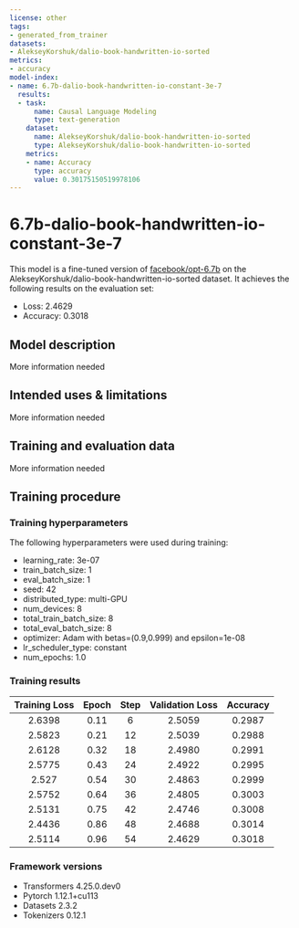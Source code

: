 ```yaml
---
license: other
tags:
- generated_from_trainer
datasets:
- AlekseyKorshuk/dalio-book-handwritten-io-sorted
metrics:
- accuracy
model-index:
- name: 6.7b-dalio-book-handwritten-io-constant-3e-7
  results:
  - task:
      name: Causal Language Modeling
      type: text-generation
    dataset:
      name: AlekseyKorshuk/dalio-book-handwritten-io-sorted
      type: AlekseyKorshuk/dalio-book-handwritten-io-sorted
    metrics:
    - name: Accuracy
      type: accuracy
      value: 0.30175150519978106
---
```


<!-- This model card has been generated automatically according to the information the Trainer had access to. You
should probably proofread and complete it, then remove this comment. -->

# 6.7b-dalio-book-handwritten-io-constant-3e-7

This model is a fine-tuned version of [facebook/opt-6.7b](https://huggingface.co/facebook/opt-6.7b) on the AlekseyKorshuk/dalio-book-handwritten-io-sorted dataset.
It achieves the following results on the evaluation set:
- Loss: 2.4629
- Accuracy: 0.3018

## Model description

More information needed

## Intended uses & limitations

More information needed

## Training and evaluation data

More information needed

## Training procedure

### Training hyperparameters

The following hyperparameters were used during training:
- learning_rate: 3e-07
- train_batch_size: 1
- eval_batch_size: 1
- seed: 42
- distributed_type: multi-GPU
- num_devices: 8
- total_train_batch_size: 8
- total_eval_batch_size: 8
- optimizer: Adam with betas=(0.9,0.999) and epsilon=1e-08
- lr_scheduler_type: constant
- num_epochs: 1.0

### Training results

| Training Loss | Epoch | Step | Validation Loss | Accuracy |
|:-------------:|:-----:|:----:|:---------------:|:--------:|
| 2.6398        | 0.11  | 6    | 2.5059          | 0.2987   |
| 2.5823        | 0.21  | 12   | 2.5039          | 0.2988   |
| 2.6128        | 0.32  | 18   | 2.4980          | 0.2991   |
| 2.5775        | 0.43  | 24   | 2.4922          | 0.2995   |
| 2.527         | 0.54  | 30   | 2.4863          | 0.2999   |
| 2.5752        | 0.64  | 36   | 2.4805          | 0.3003   |
| 2.5131        | 0.75  | 42   | 2.4746          | 0.3008   |
| 2.4436        | 0.86  | 48   | 2.4688          | 0.3014   |
| 2.5114        | 0.96  | 54   | 2.4629          | 0.3018   |


### Framework versions

- Transformers 4.25.0.dev0
- Pytorch 1.12.1+cu113
- Datasets 2.3.2
- Tokenizers 0.12.1
